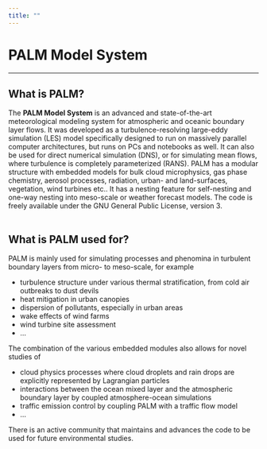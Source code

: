 ```yaml
---
title: ""
---
```

# PALM Model System
---

## What is PALM?
The **PALM Model System** is an advanced and state-of-the-art meteorological modeling system for atmospheric and oceanic boundary layer flows. It was developed as a turbulence-resolving large-eddy simulation (LES) model specifically designed to run on massively parallel computer architectures, but runs on PCs and notebooks as well. It can also be used for direct numerical simulation (DNS), or for simulating mean flows, where turbulence is completely parameterized (RANS). PALM has a modular structure with embedded models for bulk cloud microphysics, gas phase chemistry, aerosol processes, radiation, urban- and land-surfaces, vegetation, wind turbines etc.. It has a nesting feature for self-nesting and one-way nesting into meso-scale or weather forecast models. The code is freely available under the GNU General Public License, version 3.
</br></br>

## What is PALM used for?
PALM is mainly used for simulating processes and phenomina in turbulent boundary layers from micro- to meso-scale, for example

- turbulence structure under various thermal stratification, from cold air outbreaks to dust devils
- heat mitigation in urban canopies
- dispersion of pollutants, especially in urban areas
- wake effects of wind farms
- wind turbine site assessment
- ...

The combination of the various embedded modules also allows for novel studies of

- cloud physics processes where cloud droplets and rain drops are explicitly represented by Lagrangian particles
- interactions between the ocean mixed layer and the atmospheric boundary layer by coupled atmosphere-ocean simulations
- traffic emission control by coupling PALM with a traffic flow model
- ...

There is an active community that maintains and advances the code to be used for future environmental studies.

